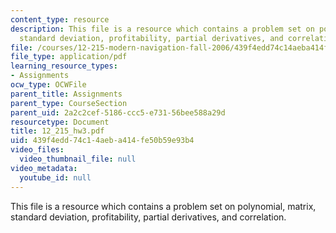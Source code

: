 ```yaml
---
content_type: resource
description: This file is a resource which contains a problem set on polynomial, matrix,
  standard deviation, profitability, partial derivatives, and correlation.
file: /courses/12-215-modern-navigation-fall-2006/439f4edd74c14aeba414fe50b59e93b4_12_215_hw3.pdf
file_type: application/pdf
learning_resource_types:
- Assignments
ocw_type: OCWFile
parent_title: Assignments
parent_type: CourseSection
parent_uid: 2a2c2cef-5186-ccc5-e731-56bee588a29d
resourcetype: Document
title: 12_215_hw3.pdf
uid: 439f4edd-74c1-4aeb-a414-fe50b59e93b4
video_files:
  video_thumbnail_file: null
video_metadata:
  youtube_id: null
---
```

This file is a resource which contains a problem set on polynomial, matrix, standard deviation, profitability, partial derivatives, and correlation.

